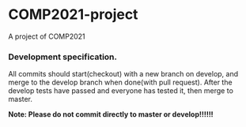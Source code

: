 # COMP2021-project
A project of COMP2021

### Development specification.
All commits should start(checkout) with a new branch on develop, and merge to the develop branch when done(with pull request). After the develop tests have passed and everyone has tested it, then merge to master.

**Note: Please do not commit directly to master or develop!!!!!!**
